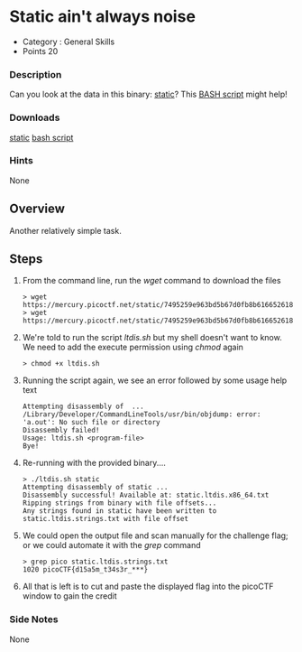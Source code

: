 # Static ain't always noise
- Category : General Skills
- Points 20

### Description

Can you look at the data in this binary: [static](https://mercury.picoctf.net/static/7495259e963bd5b67d0fb8b616652618/static)? This [BASH script](https://mercury.picoctf.net/static/7495259e963bd5b67d0fb8b616652618/ltdis.sh) might help!

### Downloads
[static](./static)
[bash script](./ltdis.sh)


### Hints

None


## Overview

Another relatively simple task.

## Steps

1. From the command line, run the *wget* command to download the files

   ```
   > wget https://mercury.picoctf.net/static/7495259e963bd5b67d0fb8b616652618/static
   > wget https://mercury.picoctf.net/static/7495259e963bd5b67d0fb8b616652618/ltdis.sh
   ```

2. We're told to run the script *ltdis.sh* but my shell doesn't want to know.
   We need to add the execute permission using *chmod* again

   ```
   > chmod +x ltdis.sh
   ```

3. Running the script again, we see an error followed by some usage help text

   ```
   Attempting disassembly of  ...
   /Library/Developer/CommandLineTools/usr/bin/objdump: error: 'a.out': No such file or directory
   Disassembly failed!
   Usage: ltdis.sh <program-file>
   Bye!
   ```


4. Re-running with the provided binary....

   ```
   > ./ltdis.sh static
   Attempting disassembly of static ...
   Disassembly successful! Available at: static.ltdis.x86_64.txt
   Ripping strings from binary with file offsets...
   Any strings found in static have been written to static.ltdis.strings.txt with file offset
   ```


5. We could open the output file and scan manually for the challenge flag; or we could automate it with the *grep* command

      ```
      > grep pico static.ltdis.strings.txt  
      1020 picoCTF{d15a5m_t34s3r_***}
      ```


5. All that is left is to cut and paste the displayed flag into the picoCTF window to gain the credit



### Side Notes

None
